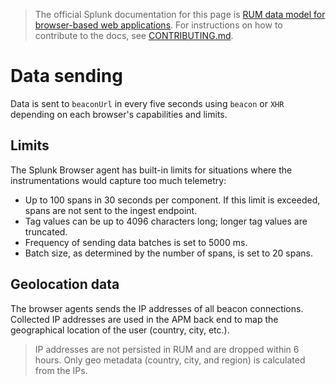 > The official Splunk documentation for this page is [RUM data model for browser-based web applications](https://quickdraw.splunk.com/redirect/?product=Observability&location=github.rum.browser.data&version=current). For instructions on how to contribute to the docs, see [CONTRIBUTING.md](../CONTRIBUTING.md#documentation).

# Data sending

Data is sent to `beaconUrl` in every five seconds using `beacon` or `XHR` depending on each browser's capabilities and limits. 

## Limits

The Splunk Browser agent has built-in limits for situations where the instrumentations would capture too much telemetry:

- Up to 100 spans in 30 seconds per component. If this limit is exceeded, spans are not sent to the ingest endpoint.
- Tag values can be up to 4096 characters long; longer tag values are truncated.
- Frequency of sending data batches is set to 5000 ms.
- Batch size, as determined by the number of spans, is set to 20 spans. 

## Geolocation data

The browser agents sends the IP addresses of all beacon connections. Collected IP addresses are used in the APM back end to map the geographical location of the user (country, city, etc.). 

> IP addresses are not persisted in RUM and are dropped within 6 hours. Only geo metadata (country, city, and region) is calculated from the IPs.
